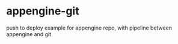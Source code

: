 appengine-git
=============

push to deploy example for appengine repo, with pipeline between appengine and git
